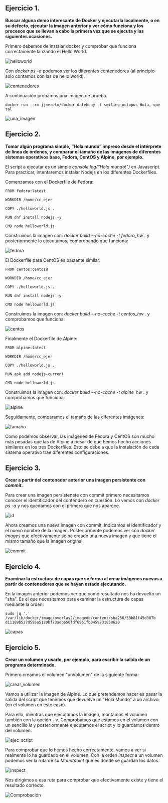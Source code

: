 ## Ejercicio 1.
**Buscar alguna demo interesante de Docker y ejecutarla localmente, o en su defecto, ejecutar la imagen anterior y ver cómo funciona y los procesos que se llevan a cabo la primera vez que se ejecuta y las siguientes ocasiones.**

Primero debemos de instalar docker y comprobar que funciona correctamente lanzando el Hello World.

![helloworld](./img/ev3/1_1.png)

Con *docker ps -a* podemos ver los diferentes contenedores (al principio solo contamos con las de hello world).

![contenedores](./img/ev3/1_2.png)

A continuación probamos una imagen de prueba.

```
docker run --rm jjmerelo/docker-daleksay -f smiling-octopus Hola, que tal
```

![una_imagen](./img/ev3/1_3.png)

## Ejercicio 2.
**Tomar algún programa simple, “Hola mundo” impreso desde el intérprete de línea de órdenes, y comparar el tamaño de las imágenes de diferentes sistemas operativos base, Fedora, CentOS y Alpine, por ejemplo.**

El script a ejecutar es un simple *console.log("Hola mundo!")* en Javascript. Para practicar, intentaremos instalar Nodejs en los diferentes Dockerfiles.

Comenzamos con el Dockerfile de Fedora:

```
FROM fedora:latest

WORKDIR /home/cc_ejer

COPY ./helloworld.js .

RUN dnf install nodejs -y

CMD node helloworld.js

```

Construimos la imagen con: *docker build --no-cache -t fedora_hw .* y posteriormente lo ejecutamos, comprobando que funciona:

![fedora](./img/ev3/2_1.png)

El Dockerfile para CentOS es bastante similar:

```
FROM centos:centos8

WORKDIR /home/cc_ejer

COPY ./helloworld.js .

RUN dnf install nodejs -y

CMD node helloworld.js

```

Construimos la imagen con: *docker build --no-cache -t centos_hw .* y comprobamos que funciona:

![centos](./img/ev3/2_2.png)

Finalmente el Dockerfile de Alpine:

```
FROM alpine:latest

WORKDIR /home/cc_ejer

COPY ./helloworld.js .

RUN apk add nodejs-current

CMD node helloworld.js

```

Construimos la imagen con: *docker build --no-cache -t alpine_hw .* y comprobamos que funciona:

![alpine](./img/ev3/2_3.png)

Seguidamente, comparamos el tamaño de las diferentes imágenes:

![tamaño](./img/ev3/2_4.png)

Como podemos observar, las imágenes de Fedora y CentOS son mucho más pesadas que las de Alpine a pesar de que hemos hecho acciones similares en los tres Dockerfiles. Esto se debe a que la instalación de cada sistema operativo trae diferentes configuraciones.

## Ejercicio 3.
**Crear a partir del contenedor anterior una imagen persistente con _commit_.**

Para crear una imagen persistenete con commit primero necesitamos conocer el identificador del contendero en cuestión. Lo vemos con *docker ps -a* y nos quedamos con el primero que nos aparece.

![id](./img/ev3/3_1.png)

Ahora creamos una nueva imagen con commit. Indicamos el identificador y el nuevo nombre de la imagen. Posteriormente podemos ver con *docker images* que efectivamente se ha creado una nueva imagen y que tiene el mismo tamaño que la imagen original.

![commit](./img/ev3/3_2.png)

## Ejercicio 4.
**Examinar la estructura de capas que se forma al crear imágenes nuevas a partir de contenedores que se hayan estado ejecutando.**

En la imagen anterior podemos ver que como resultado nos ha devuelto un "sha". Es el que necesitamos para examinar la estructura de capas mediante la orden:

```
sudo jq '.' /var/lib/docker/image/overlay2/imagedb/content/sha256/50b81f45d387b d11189b527d595a5120bf73aeb650fdf6951fb0459731858620
```

![capas](./img/ev3/4.png)

## Ejercicio 5.
**Crear un volumen y usarlo, por ejemplo, para escribir la salida de un programa determinado.**

Primero creamos el volumen "unVolumen" de la siguiente forma:

![crear_volumen](./img/ev3/5_1.png)

Vamos a utilizar la imagen de Alpine. Lo que pretendemos hacer es pasar la salida del script que tenemos que devuelve un "Hola Mundo" a un archivo (en el volumen en este caso).

Para ello, mientras que ejecutamos la imagen, montamos el volumen también con la opción *- v*. Comprobamos que estamos en el volumen con un sencillo *ls* y posteriormente ejecutamos el script y lo guardamos dentro del volumen.

![ejec_script](./img/ev3/5_2.png)

Para comprobar que lo hemos hecho correctamente, vamos a ver si realmente lo ha guardado en el volumen. Con la orden *inspect* a un volumen podemos ver la ruta de su *Mountpoint* que es donde se guardan los datos.

![inspect](./img/ev3/5_3.png)

Nos dirigimos a esa ruta para comprobar que efectivamente existe y tiene el resultado correcto.

![Comprobación](./img/ev3/5_4.png)